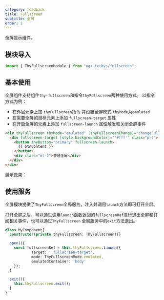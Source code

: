 ```yaml
---
category: feedback
title: Fullscreen
subtitle: 全屏
order: 1
---
```



<alert>全屏显示组件。</alert>

## 模块导入

```ts
import { ThyFullscreenModule } from "ngx-tethys/fullscreen";
```



## 基本使用

全屏组件支持组件`thy-fullscreen`和指令`thyFullscreen`两种使用方式。
以指令方式为例：
- 在外层元素上加 `thyFullscreen`指令 并设置全屏模式 `thyMode`为`emulated`
- 在需要全屏的目标元素上添加 `fullscreen-target` 属性
- 在开启全屏的元素上添加 `fullscreen-launch` 属性触发和关闭全屏事件

```html
<div thyFullscreen thyMode="emulated" (thyFullscreenChange)="changeFullscreen($event)">
  <div fullscreen-target [style.backgroundColor]="'#fff'" class="p-2">
    <button thyButton="primary" fullscreen-launch>
      {{ btnContent }}
    </button>
    <div class="mt-2">普通全屏</div>
  </div>
</div>
```

展示效果：
<example name="thy-fullscreen-normal-example" />

## 使用服务
全屏模块提供了`ThyFullscreen`全局服务，注入并调用`launch`方法即可打开全屏。

打开全屏之后，可以通过调用`launch`函数返回的`fullscreenRef`进行退出全屏和订阅相关事件，也可以通过`ThyFullscreen` 全局服务中的`exit`方法退出。

```ts
class MyComponent{
  constructor(private thyFullscreen: ThyFullscreen){}

  open(){
    const fullscreenRef = this.thyFullscreen.launch({
            target: '.fullscreen-target',
            mode: ThyFullscreenMode.emulated,
            emulatedContainer: 'body'
    });
  }

  exit(){
    this.thyFullscreen.exit();
  }
}
```

